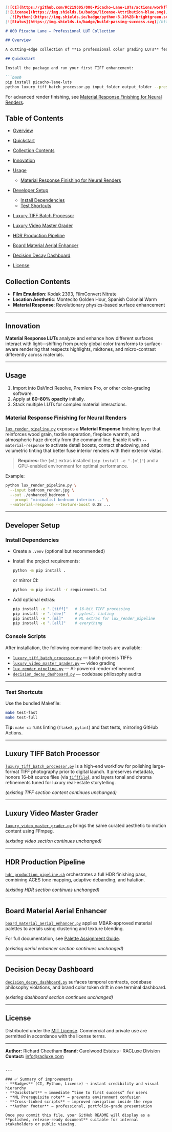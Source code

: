 ````markdown
[![CI](https://github.com/RC219805/800-Picacho-Lane-LUTs/actions/workflows/python-app.yml/badge.svg)](https://github.com/RC219805/800-Picacho-Lane-LUTs/actions)
[![License](https://img.shields.io/badge/license-Attribution-blue.svg)](#license)
  [![Python](https://img.shields.io/badge/python-3.10%2B-brightgreen.svg)](https://www.python.org/)
[![Status](https://img.shields.io/badge/build-passing-success.svg)](https://github.com/RC219805/800-Picacho-Lane-LUTs)

# 800 Picacho Lane — Professional LUT Collection

## Overview

A cutting-edge collection of **16 professional color grading LUTs** featuring innovative **Material Response** technology.

## Quickstart

Install the package and run your first TIFF enhancement:

```bash
pip install picacho-lane-luts
python luxury_tiff_batch_processor.py input_folder output_folder --preset signature
````

For advanced render finishing, see [Material Response Finishing for Neural Renders](#material-response-finishing-for-neural-renders).

## Table of Contents

* [Overview](#overview)
* [Quickstart](#quickstart)
* [Collection Contents](#collection-contents)
* [Innovation](#innovation)
* [Usage](#usage)

  * [Material Response Finishing for Neural Renders](#material-response-finishing-for-neural-renders)
* [Developer Setup](#developer-setup)

  * [Install Dependencies](#install-dependencies)
  * [Test Shortcuts](#test-shortcuts)
* [Luxury TIFF Batch Processor](#luxury-tiff-batch-processor)
* [Luxury Video Master Grader](#luxury-video-master-grader)
* [HDR Production Pipeline](#hdr-production-pipeline)
* [Board Material Aerial Enhancer](#board-material-aerial-enhancer)
* [Decision Decay Dashboard](#decision-decay-dashboard)
* [License](#license)

## Collection Contents

* **Film Emulation**: Kodak 2393, FilmConvert Nitrate
* **Location Aesthetic**: Montecito Golden Hour, Spanish Colonial Warm
* **Material Response**: Revolutionary physics-based surface enhancement

---

## Innovation

**Material Response LUTs** analyze and enhance how different surfaces interact with light—shifting from purely global color transforms to surface-aware rendering that respects highlights, midtones, and micro-contrast differently across materials.

---

## Usage

1. Import into DaVinci Resolve, Premiere Pro, or other color-grading software.
2. Apply at **60–80% opacity** initially.
3. Stack multiple LUTs for complex material interactions.

### Material Response Finishing for Neural Renders

[`lux_render_pipeline.py`](./lux_render_pipeline.py) exposes a **Material Response** finishing layer that reinforces wood grain, textile separation, fireplace warmth, and atmospheric haze directly from the command line. Enable it with `--material-response` to activate detail boosts, contact shadowing, and volumetric tinting that better fuse interior renders with their exterior vistas.

> **Requires:** the `[ml]` extras installed (`pip install -e ".[ml]"`) and a GPU-enabled environment for optimal performance.

Example:

```bash
python lux_render_pipeline.py \
  --input bedroom_render.jpg \
  --out ./enhanced_bedroom \
  --prompt "minimalist bedroom interior..." \
  --material-response --texture-boost 0.28 ...
```

---

## Developer Setup

### Install Dependencies

* Create a `.venv` (optional but recommended)

* Install the project requirements:

  ```bash
  python -m pip install .
  ```

  or mirror CI:

  ```bash
  python -m pip install -r requirements.txt
  ```

* Add optional extras:

  ```bash
  pip install -e ".[tiff]"   # 16-bit TIFF processing
  pip install -e ".[dev]"    # pytest, linting
  pip install -e ".[ml]"     # ML extras for lux_render_pipeline
  pip install -e ".[all]"    # everything
  ```

### Console Scripts

After installation, the following command-line tools are available:

* [`luxury_tiff_batch_processor.py`](./luxury_tiff_batch_processor.py) — batch process TIFFs
* [`luxury_video_master_grader.py`](./luxury_video_master_grader.py) — video grading
* [`lux_render_pipeline.py`](./lux_render_pipeline.py) — AI-powered render refinement
* [`decision_decay_dashboard.py`](./decision_decay_dashboard.py) — codebase philosophy audits

---

### Test Shortcuts

Use the bundled Makefile:

```bash
make test-fast
make test-full
```

**Tip:** `make ci` runs linting (`flake8`, `pylint`) and fast tests, mirroring GitHub Actions.

---

## Luxury TIFF Batch Processor

[`luxury_tiff_batch_processor.py`](./luxury_tiff_batch_processor.py) is a high-end workflow for polishing large-format TIFF photography prior to digital launch. It preserves metadata, honors 16-bit source files (via [`tifffile`](https://pypi.org/project/tifffile/)), and layers tonal and chroma refinements tuned for luxury real-estate storytelling.

*(existing TIFF section content continues unchanged)*

---

## Luxury Video Master Grader

[`luxury_video_master_grader.py`](./luxury_video_master_grader.py) brings the same curated aesthetic to motion content using FFmpeg.

*(existing video section continues unchanged)*

---

## HDR Production Pipeline

[`hdr_production_pipeline.sh`](./hdr_production_pipeline.sh) orchestrates a full HDR finishing pass, combining ACES tone mapping, adaptive debanding, and halation.

*(existing HDR section continues unchanged)*

---

## Board Material Aerial Enhancer

[`board_material_aerial_enhancer.py`](./board_material_aerial_enhancer.py) applies MBAR-approved material palettes to aerials using clustering and texture blending.

For full documentation, see [Palette Assignment Guide](./08_Documentation/Palette_Assignment_Guide.md).

*(existing aerial enhancer section continues unchanged)*

---

## Decision Decay Dashboard

[`decision_decay_dashboard.py`](./decision_decay_dashboard.py) surfaces temporal contracts, codebase philosophy violations, and brand color token drift in one terminal dashboard.

*(existing dashboard section continues unchanged)*

---

## License

Distributed under the [MIT License](./LICENSE). Commercial and private use are permitted in accordance with the license terms.

---

**Author:** Richard Cheetham
**Brand:** Carolwood Estates · RACLuxe Division
**Contact:** [info@racluxe.com](mailto:info@racluxe.com)

```

---

### ✅ Summary of improvements
- **Badges** (CI, Python, License) → instant credibility and visual hierarchy  
- **Quickstart** → immediate “time to first success” for users  
- **ML Prerequisite note** → prevents environment confusion  
- **Cross-linked scripts** → improved navigation inside the repo  
- **Author footer** → professional, portfolio-grade presentation  

Once you commit this file, your GitHub README will display as a **polished, release-ready document** suitable for internal stakeholders or public viewing.
```
